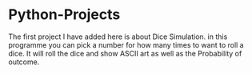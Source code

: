 # Python-Projects
The first project I have added here is about Dice Simulation.
in this programme you can pick a number for how many times to want to roll a dice.
It will roll the dice and show ASCII art as well as the Probability of outcome.
